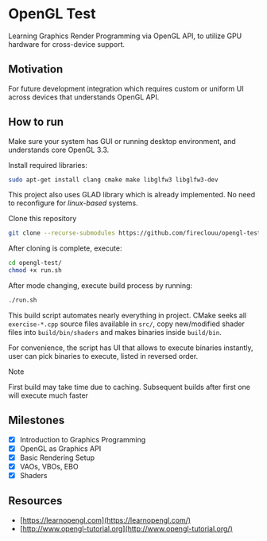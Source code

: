 # OpenGL Test
Learning Graphics Render Programming via OpenGL API, to utilize GPU hardware for cross-device support.

## Motivation
For future development integration which requires custom or uniform UI across devices that understands OpenGL API.

## How to run
Make sure your system has GUI or running desktop environment, and understands core OpenGL 3.3.

Install required libraries:
```bash
sudo apt-get install clang cmake make libglfw3 libglfw3-dev
```

This project also uses GLAD library which is already implemented. No need to reconfigure for *linux-based* systems.

Clone this repository
```bash
git clone --recurse-submodules https://github.com/fireclouu/opengl-test.git
```

After cloning is complete, execute:
```bash
cd opengl-test/
chmod +x run.sh
```

After mode changing, execute build process by running:
```bash
./run.sh
```

This build script automates nearly everything in project. CMake seeks all `exercise-*.cpp` source files available in `src/`, copy new/modified shader files into `build/bin/shaders` and makes binaries inside `build/bin`.

For convenience, the script has UI that allows to execute binaries instantly, user can pick binaries to execute, listed in reversed order.

> [!NOTE]
> First build may take time due to caching. Subsequent builds after first one will execute much faster

## Milestones
- [x] Introduction to Graphics Programming
- [x] OpenGL as Graphics API
- [x] Basic Rendering Setup
- [x] VAOs, VBOs, EBO
- [x] Shaders

## Resources
- [https://learnopengl.com](https://learnopengl.com/)
- [http://www.opengl-tutorial.org](http://www.opengl-tutorial.org/)
